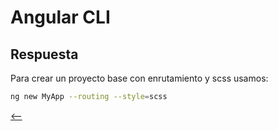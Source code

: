 # Angular CLI

## Respuesta

Para crear un proyecto base con enrutamiento y scss usamos:

```sh
ng new MyApp --routing --style=scss
```

[<--](../angular-cli.md)
